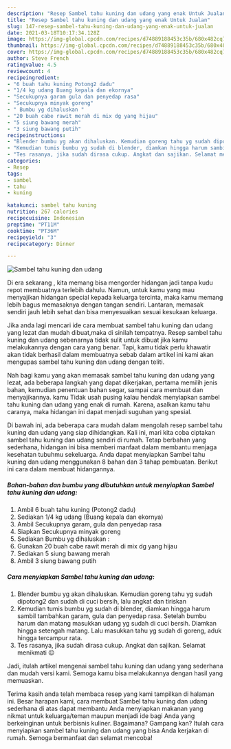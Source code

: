 ```yaml
---
description: "Resep Sambel tahu kuning dan udang yang enak Untuk Jualan"
title: "Resep Sambel tahu kuning dan udang yang enak Untuk Jualan"
slug: 147-resep-sambel-tahu-kuning-dan-udang-yang-enak-untuk-jualan
date: 2021-03-18T10:17:34.128Z
image: https://img-global.cpcdn.com/recipes/d74889188453c35b/680x482cq70/sambel-tahu-kuning-dan-udang-foto-resep-utama.jpg
thumbnail: https://img-global.cpcdn.com/recipes/d74889188453c35b/680x482cq70/sambel-tahu-kuning-dan-udang-foto-resep-utama.jpg
cover: https://img-global.cpcdn.com/recipes/d74889188453c35b/680x482cq70/sambel-tahu-kuning-dan-udang-foto-resep-utama.jpg
author: Steve French
ratingvalue: 4.5
reviewcount: 4
recipeingredient:
- "6 buah tahu kuning Potong2 dadu"
- "1/4 kg udang Buang kepala dan ekornya"
- "Secukupnya garam gula dan penyedap rasa"
- "Secukupnya minyak goreng"
- " Bumbu yg dihaluskan "
- "20 buah cabe rawit merah di mix dg yang hijau"
- "5 siung bawang merah"
- "3 siung bawang putih"
recipeinstructions:
- "Blender bumbu yg akan dihaluskan. Kemudian goreng tahu yg sudah dipotong2 dan sudah di cuci bersih, lalu angkat dan tiriskan"
- "Kemudian tumis bumbu yg sudah di blender, diamkan hingga harum sambil tambahkan garam, gula dan penyedap rasa. Setelah bumbu harum dan matang masukkan udang yg sudah di cuci bersih. Diamkan hingga setengah matang. Lalu masukkan tahu yg sudah di goreng, aduk hingga tercampur rata."
- "Tes rasanya, jika sudah dirasa cukup. Angkat dan sajikan. Selamat menikmati 😉"
categories:
- Resep
tags:
- sambel
- tahu
- kuning

katakunci: sambel tahu kuning 
nutrition: 267 calories
recipecuisine: Indonesian
preptime: "PT11M"
cooktime: "PT36M"
recipeyield: "3"
recipecategory: Dinner

---
```



![Sambel tahu kuning dan udang](https://img-global.cpcdn.com/recipes/d74889188453c35b/680x482cq70/sambel-tahu-kuning-dan-udang-foto-resep-utama.jpg)

Di era  sekarang , kita memang bisa mengorder hidangan jadi tanpa kudu repot membuatnya terlebih dahulu. Namun, untuk kamu yang mau menyajikan hidangan special kepada keluarga tercinta, maka kamu memang lebih bagus memasaknya dengan tangan sendiri. Lantaran, memasak sendiri jauh lebih sehat dan bisa menyesuaikan sesuai kesukaan keluarga.

Jika anda lagi mencari ide cara membuat sambel tahu kuning dan udang yang lezat dan mudah dibuat,maka di sinilah tempatnya. Resep sambel tahu kuning dan udang  sebenarnya tidak sulit untuk dibuat jika kamu melakukannya dengan cara yang benar. Tapi, kamu tidak perlu khawatir akan tidak berhasil dalam membuatnya 
sebab dalam artikel ini kami akan mengupas sambel tahu kuning dan udang dengan teliti.  



Nah bagi kamu yang akan memasak sambel tahu kuning dan udang yang lezat, ada beberapa langkah yang dapat dikerjakan, pertama memilih jenis bahan, kemudian penentuan bahan segar, sampai cara membuat dan menyajikannya. kamu Tidak usah pusing kalau hendak menyiapkan sambel tahu kuning dan udang yang enak di rumah. Karena, asalkan kamu  tahu caranya, maka hidangan ini dapat menjadi suguhan yang spesial.

Di bawah ini, ada beberapa cara mudah dalam mengolah resep sambel tahu kuning dan udang yang siap dihidangkan. Kali ini, mari kita coba ciptakan sambel tahu kuning dan udang sendiri di rumah. Tetap berbahan yang sederhana, hidangan ini bisa memberi manfaat dalam membantu menjaga kesehatan tubuhmu sekeluarga. Anda dapat menyiapkan Sambel tahu kuning dan udang menggunakan 8 bahan dan 3 tahap pembuatan. Berikut ini cara dalam membuat hidangannya.

<!--inarticleads1-->

##### Bahan-bahan dan bumbu yang dibutuhkan untuk menyiapkan Sambel tahu kuning dan udang:

1. Ambil 6 buah tahu kuning (Potong2 dadu)
1. Sediakan 1/4 kg udang (Buang kepala dan ekornya)
1. Ambil Secukupnya garam, gula dan penyedap rasa
1. Siapkan Secukupnya minyak goreng
1. Sediakan  Bumbu yg dihaluskan :
1. Gunakan 20 buah cabe rawit merah di mix dg yang hijau
1. Sediakan 5 siung bawang merah
1. Ambil 3 siung bawang putih




<!--inarticleads2-->

##### Cara menyiapkan Sambel tahu kuning dan udang:

1. Blender bumbu yg akan dihaluskan. Kemudian goreng tahu yg sudah dipotong2 dan sudah di cuci bersih, lalu angkat dan tiriskan
1. Kemudian tumis bumbu yg sudah di blender, diamkan hingga harum sambil tambahkan garam, gula dan penyedap rasa. Setelah bumbu harum dan matang masukkan udang yg sudah di cuci bersih. Diamkan hingga setengah matang. Lalu masukkan tahu yg sudah di goreng, aduk hingga tercampur rata.
1. Tes rasanya, jika sudah dirasa cukup. Angkat dan sajikan. Selamat menikmati 😉




Jadi, itulah artikel mengenai  sambel tahu kuning dan udang  yang sederhana dan mudah versi kami. Semoga kamu bisa melakukannya dengan hasil yang memuaskan. 

Terima kasih anda telah membaca resep yang kami tampilkan di halaman ini. Besar harapan kami, cara membuat  Sambel tahu kuning dan udang sederhana di atas dapat membantu Anda menyiapkan makanan yang nikmat untuk keluarga/teman maupun menjadi ide bagi Anda yang berkeinginan untuk berbisnis kuliner. Bagaimana? Gampang kan? Itulah cara menyiapkan sambel tahu kuning dan udang yang bisa Anda kerjakan di rumah. Semoga bermanfaat dan selamat mencoba!

